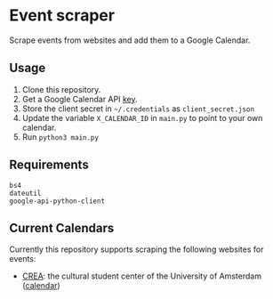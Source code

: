 # Event scraper
Scrape events from websites and add them to a Google Calendar.

## Usage
1. Clone this repository.
2. Get a Google Calendar API [key](https://console.developers.google.com/flows/enableapi?apiid=calendar).
3. Store the client secret in `~/.credentials` as `client_secret.json`
4. Update the variable `X_CALENDAR_ID` in `main.py` to point to your own calendar.
5. Run `python3 main.py`

## Requirements

```
bs4
dateutil
google-api-python-client
```

## Current Calendars
Currently this repository supports scraping the following websites for events:

- [CREA](crea.nl): the cultural student center of the University of Amsterdam ([calendar](https://calendar.google.com/calendar/embed?src=1if765nauiejb3goqgdij4jk1k%40group.calendar.google.com&ctz=Europe/Amsterdam))
